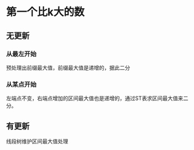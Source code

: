 # 第一个比k大的数

## 无更新

### 从最左开始

预处理出前缀最大值，前缀最大值是递增的，据此二分

### 从某点开始

左端点不变，右端点增加的区间最大值也是递增的，通过ST表求区间最大值来二分。

## 有更新

线段树维护区间最大值处理

